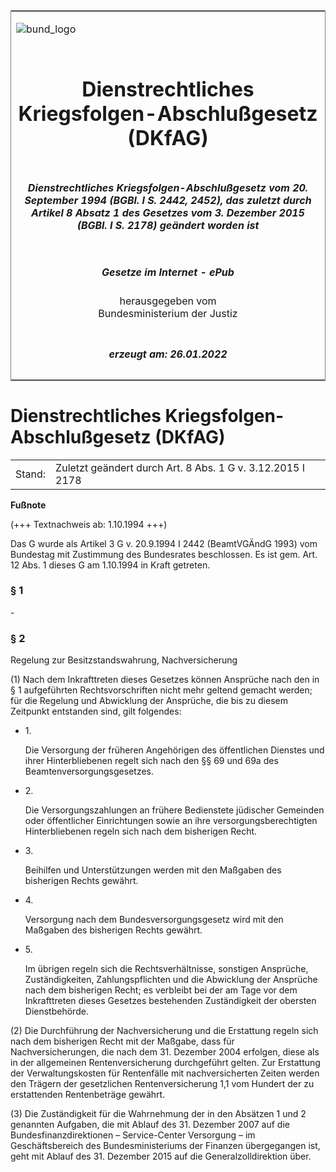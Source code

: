 <span id="DECKBLATT.html"></span>

<table border="0" frame="border" width="100%">

<tr valign="top">

<td align="left">

![bund\_logo](BfJ_2021_Web_de_de.gif)

</td>

<td align="right">

 

</td>

</tr>

<tr align="center" valign="middle">

<td colspan="2">

# Dienstrechtliches Kriegsfolgen-Abschlußgesetz (DKfAG)

</td>

</tr>

<tr align="center" valign="middle">

<td colspan="2">

##### Dienstrechtliches Kriegsfolgen-Abschlußgesetz vom 20. September 1994 (BGBl. I S. 2442, 2452), das zuletzt durch Artikel 8 Absatz 1 des Gesetzes vom 3. Dezember 2015 (BGBl. I S. 2178) geändert worden ist

</td>

</tr>

<tr align="center" valign="middle">

<td colspan="2">

  
  

##### Gesetze im Internet - ePub  
  
herausgegeben vom  
Bundesministerium der Justiz

</td>

</tr>

<tr align="center" valign="bottom">

<td colspan="2">

  
  

##### erzeugt am: 26.01.2022

</td>

</tr>

</table>

<span id="BJNR245200994.html"></span>

# Dienstrechtliches Kriegsfolgen-Abschlußgesetz (DKfAG)

<div>

<div class="jnhtml">

|        |                                                            |
| ------ | ---------------------------------------------------------- |
| Stand: | Zuletzt geändert durch Art. 8 Abs. 1 G v. 3.12.2015 I 2178 |

</div>

</div>

<div>

  
**Fußnote**

<div class="jnhtml">

<div>

<div class="jurAbsatz">

(+++ Textnachweis ab: 1.10.1994 +++)

</div>

<div class="jurAbsatz">

  
Das G wurde als Artikel 3 G v. 20.9.1994 I 2442 (BeamtVGÄndG 1993) vom
Bundestag mit Zustimmung des Bundesrates beschlossen. Es ist gem. Art.
12 Abs. 1 dieses G am 1.10.1994 in Kraft getreten.

</div>

</div>

</div>

</div>

<span id="BJNR245200994BJNE000100320.html"></span>

### § 1  

<div>

<div class="jnhtml">

<div>

<div class="jurAbsatz">

\-

</div>

</div>

</div>

</div>

<span id="BJNR245200994BJNE000204116.html"></span>

### § 2  
Regelung zur Besitzstandswahrung, Nachversicherung

<div>

<div class="jnhtml">

<div>

<div class="jurAbsatz">

(1) Nach dem Inkrafttreten dieses Gesetzes können Ansprüche nach den in
§ 1 aufgeführten Rechtsvorschriften nicht mehr geltend gemacht werden;
für die Regelung und Abwicklung der Ansprüche, die bis zu diesem
Zeitpunkt entstanden sind, gilt folgendes:

  - 1\.
    
    <div style="">
    
    Die Versorgung der früheren Angehörigen des öffentlichen Dienstes
    und ihrer Hinterbliebenen regelt sich nach den §§ 69 und 69a des
    Beamtenversorgungsgesetzes.
    
    </div>

  - 2\.
    
    <div style="">
    
    Die Versorgungszahlungen an frühere Bedienstete jüdischer Gemeinden
    oder öffentlicher Einrichtungen sowie an ihre
    versorgungsberechtigten Hinterbliebenen regeln sich nach dem
    bisherigen Recht.
    
    </div>

  - 3\.
    
    <div style="">
    
    Beihilfen und Unterstützungen werden mit den Maßgaben des bisherigen
    Rechts gewährt.
    
    </div>

  - 4\.
    
    <div style="">
    
    Versorgung nach dem Bundesversorgungsgesetz wird mit den Maßgaben
    des bisherigen Rechts gewährt.
    
    </div>

  - 5\.
    
    <div style="">
    
    Im übrigen regeln sich die Rechtsverhältnisse, sonstigen Ansprüche,
    Zuständigkeiten, Zahlungspflichten und die Abwicklung der Ansprüche
    nach dem bisherigen Recht; es verbleibt bei der am Tage vor dem
    Inkrafttreten dieses Gesetzes bestehenden Zuständigkeit der obersten
    Dienstbehörde.
    
    </div>

</div>

<div class="jurAbsatz">

(2) Die Durchführung der Nachversicherung und die Erstattung regeln sich
nach dem bisherigen Recht mit der Maßgabe, dass für Nachversicherungen,
die nach dem 31. Dezember 2004 erfolgen, diese als in der allgemeinen
Rentenversicherung durchgeführt gelten. Zur Erstattung der
Verwaltungskosten für Rentenfälle mit nachversicherten Zeiten werden den
Trägern der gesetzlichen Rentenversicherung 1,1 vom Hundert der zu
erstattenden Rentenbeträge gewährt.

</div>

<div class="jurAbsatz">

(3) Die Zuständigkeit für die Wahrnehmung der in den Absätzen 1 und 2
genannten Aufgaben, die mit Ablauf des 31. Dezember 2007 auf die
Bundesfinanzdirektionen – Service-Center Versorgung – im
Geschäftsbereich des Bundesministeriums der Finanzen übergegangen ist,
geht mit Ablauf des 31. Dezember 2015 auf die Generalzolldirektion über.

</div>

</div>

</div>

</div>
